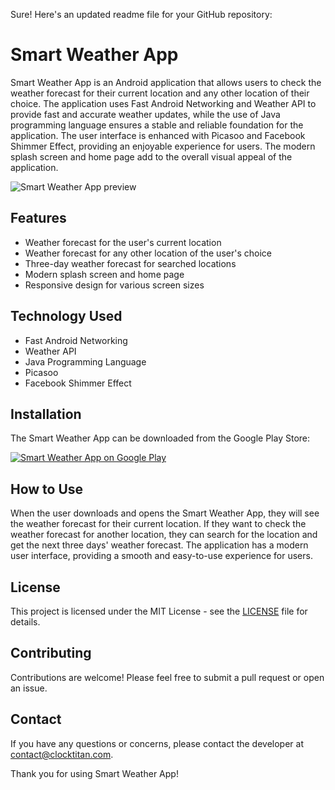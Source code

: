 Sure! Here's an updated readme file for your GitHub repository:

# Smart Weather App

Smart Weather App is an Android application that allows users to check the weather forecast for their current location and any other location of their choice. The application uses Fast Android Networking and Weather API to provide fast and accurate weather updates, while the use of Java programming language ensures a stable and reliable foundation for the application. The user interface is enhanced with Picasoo and Facebook Shimmer Effect, providing an enjoyable experience for users. The modern splash screen and home page add to the overall visual appeal of the application.

![Smart Weather App preview](https://user-images.githubusercontent.com/89797141/185447958-30d3bf40-b768-42d0-aadd-876b39e6edc3.jpg)

## Features

- Weather forecast for the user's current location
- Weather forecast for any other location of the user's choice
- Three-day weather forecast for searched locations
- Modern splash screen and home page
- Responsive design for various screen sizes

## Technology Used

- Fast Android Networking
- Weather API
- Java Programming Language
- Picasoo
- Facebook Shimmer Effect

## Installation

The Smart Weather App can be downloaded from the Google Play Store:

[![Smart Weather App on Google Play](https://user-images.githubusercontent.com/89797141/210098886-b3cc3319-8c38-4a31-a406-f7d58f10ae0c.png)](https://play.google.com/store/apps/details?id=com.smartweather.smartweather)

## How to Use

When the user downloads and opens the Smart Weather App, they will see the weather forecast for their current location. If they want to check the weather forecast for another location, they can search for the location and get the next three days' weather forecast. The application has a modern user interface, providing a smooth and easy-to-use experience for users.

## License

This project is licensed under the MIT License - see the [LICENSE](LICENSE) file for details.

## Contributing

Contributions are welcome! Please feel free to submit a pull request or open an issue.

## Contact

If you have any questions or concerns, please contact the developer at [contact@clocktitan.com](mailto:rajeshbhadra62@gmail.com).

Thank you for using Smart Weather App!
